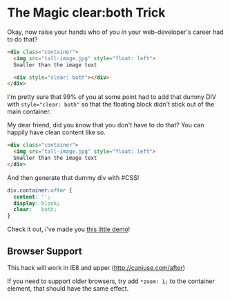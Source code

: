 # The Magic clear:both Trick

Okay, now raise your hands who of you in your web-developer's career had to do that?

```html
<div class="container">
  <img src="tall-image.jpg" style="float: left">
  Smaller than the image text

  <div style="clear: both"></div>
</div>
```

I'm pretty sure that 99% of you at some point had to add that dummy DIV with `style="clear: both"` so that the floating block didn't stick out of the main container.

My dear friend, did you know that you don't have to do that? You can happily have clean content like so.

```html
<div class="container">
  <img src="tall-image.jpg" style="float: left">
  Smaller than the image text
</div>
```

And then generate that dummy div with #CSS!

```css
div.container:after {
  content: '';
  display: block;
  clear:   both;
}
```

Check it out, i've made you [this little demo](http://jsfiddle.net/JfaPH)!

## Browser Support

This hack will work in IE8 and upper (http://caniuse.com/after)

If you need to support older browsers, try add `*zoom: 1;` to the container element, that should have the same effect.